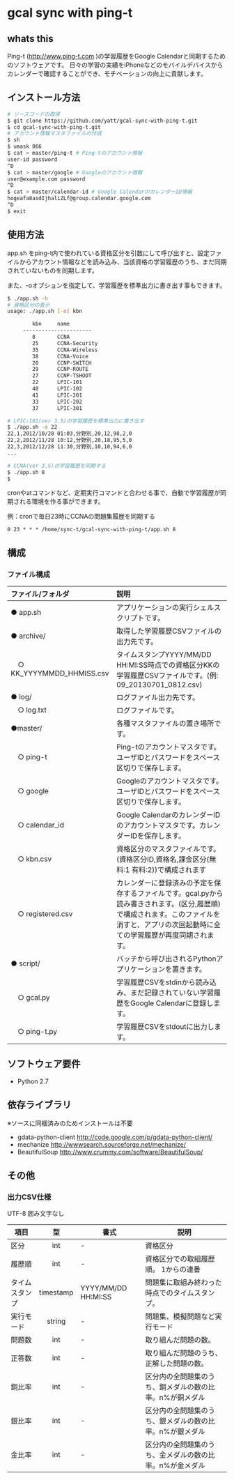 # gcal sync with ping-t

## whats this
Ping-t (http://www.ping-t.com )の学習履歴をGoogle Calendarと同期するためのソフトウェアです。
日々の学習の実績をiPhoneなどのモバイルデバイスからカレンダーで確認することができ、モチベーションの向上に貢献します。

## インストール方法

```bash
# ソースコードの取得
$ git clone https://github.com/yatt/gcal-sync-with-ping-t.git
$ cd gcal-sync-with-ping-t.git
# アカウント情報マスタファイルの作成
$ sh
$ umask 066
$ cat > master/ping-t # Ping-tのアカウント情報
user-id password
^D
$ cat > master/google # Googleのアカウント情報
user@example.com password
^D
$ cat > master/calendar-id # Google CalendarのカレンダーID情報
hogeafa8asdIjhaliZLf@group.calendar.google.com
^D
$ exit
```


## 使用方法
app.sh をping-t内で使われている資格区分を引数にして呼び出すと、設定ファイルからアカウント情報などを読み込み、当該資格の学習履歴のうち、まだ同期されていないものを同期します。

また、-oオプションを指定して、学習履歴を標準出力に書き出す事もできます。

```bash
$ ./app.sh -h
# 資格区分の表示
usage: ./app.sh [-o] kbn

        kbn     name
     ----------------------
        8       CCNA
        25      CCNA-Security
        35      CCNA-Wireless
        38      CCNA-Voice
        20      CCNP-SWITCH
        29      CCNP-ROUTE
        27      CCNP-TSHOOT
        22      LPIC-101
        40      LPIC-102
        41      LPIC-201
        33      LPIC-202
        37      LPIC-301

# LPIC-101(ver 3.5)の学習履歴を標準出力に書き出す
$ ./app.sh -o 22
22,1,2012/10/28 01:03,分野別,20,12,98,2,0
22,2,2012/11/28 10:12,分野別,20,18,95,5,0
22,3,2012/12/28 11:30,分野別,10,10,94,6,0
...

# CCNA(ver 3.5)の学習履歴を同期する
$ ./app.sh 8
$
```

cronやatコマンドなど、定期実行コマンドと合わせる事で、自動で学習履歴が同期される環境を作る事ができます。

例：cronで毎日23時にCCNAの問題集履歴を同期する
```cron
0 23 * * * /home/sync-t/gcal-sync-with-ping-t/app.sh 8
```

## 構成
### ファイル構成
|ファイル/フォルダ  |説明|
|:-----------------|:--|
|● app.sh|アプリケーションの実行シェルスクリプトです。|
|● archive/|取得した学習履歴CSVファイルの出力先です。|
|　○ KK_YYYYMMDD_HHMISS.csv|タイムスタンプYYYY/MM/DD HH:MI:SS時点での資格区分KKの学習履歴CSVファイルです。(例: 09_20130701_0812.csv)|
|● log/|ログファイル出力先です。|
|　○ log.txt|ログファイルです。|
|●master/|各種マスタファイルの置き場所です。|
|　○ ping-t|Ping-tのアカウントマスタです。ユーザIDとパスワードをスペース区切りで保存します。|
|　○ google|Googleのアカウントマスタです。ユーザIDとパスワードをスペース区切りで保存します。|
|　○ calendar_id|Google CalendarのカレンダーIDのアカウントマスタです。カレンダーIDを保存します。|
|　○ kbn.csv|資格区分のマスタファイルです。(資格区分ID,資格名,課金区分(無料:1 有料:2))で構成されます|
|　○ registered.csv|カレンダーに登録済みの予定を保存するファイルです。gcal.pyから読み書きされます。(区分,履歴順)で構成されます。このファイルを消すと、アプリの次回起動時に全ての学習履歴が再度同期されます。|
|● script/|バッチから呼び出されるPythonアプリケーションを置きます。|
|　○ gcal.py|学習履歴CSVをstdinから読み込み、まだ記録されていない学習履歴をGoogle Calendarに登録します。|
|　○ ping-t.py|学習履歴CSVをstdoutに出力します。|

## ソフトウェア要件
- Python 2.7

## 依存ライブラリ
※ソースに同梱済みのためインストールは不要
- gdata-python-client http://code.google.com/p/gdata-python-client/
- mechanize http://wwwsearch.sourceforge.net/mechanize/
- BeautifulSoup http://www.crummy.com/software/BeautifulSoup/

## その他
### 出力CSV仕様
UTF-8
囲み文字なし

|項目|型|書式|説明|
|---|:-:|---|---|
|区分|int|-|資格区分|
|履歴順|int|-|資格区分での取組履歴順。 1からの連番|
|タイムスタンプ|timestamp|YYYY/MM/DD HH:MI:SS|問題集に取組み終わった時点でのタイムスタンプ。|
|実行モード|string|-|問題集、模擬問題など実行モード|
|問題数|int|-|取り組んだ問題の数。|
|正答数|int|-|取り組んだ問題のうち、正解した問題の数。|
|銅比率|int|-|区分内の全問題集のうち、銅メダルの数の比率。n%が銅メダル|
|銀比率|int|-|区分内の全問題集のうち、銀メダルの数の比率。n%が銀メダル|
|金比率|int|-|区分内の全問題集のうち、金メダルの数の比率。n%が金メダル|
